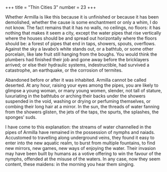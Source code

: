 +++
title = "Thin Cities 3"
number = 23
+++

Whether Armilla is like this because it is unfinished or because it has been demolished, whether the cause is some enchantment or only a whim, I do not know. The fact remains that it has no walls, no ceilings, no floors: it has nothing that makes it seem a city, except the water pipes that rise vertically where the houses should be and spread out horizontally where the floors should be: a forest of pipes that end in taps, showers, spouts, overflows. Against the sky a lavabo’s white stands out, or a bathtub, or some other porcelain, like late fruit still hanging from the boughs. You would think the plumbers had finished their job and gone away before the bricklayers arrived; or else their hydraulic systems, indestructible, had survived a catastrophe, an earthquake, or the corrosion of termites.

Abandoned before or after it was inhabited. Armilla cannot be called deserted. At any hour, raising your eyes among the pipes, you are likely to glimpse a young woman, or many young women, slender, not tall of stature, luxuriating in the bathtubs or arching their backs under the showers suspended in the void, washing or drying or perfuming themselves, or combing their long hair at a mirror. In the sun, the threads of water fanning from the showers glisten, the jets of the taps, the spurts, the splashes, the sponges’ suds.

I have come to this explanation: the streams of water channelled in the pipes of Armilla have remained in the possession of nymphs and naiads. Accustomed to travelling along underground veins, they found it easy to enter into the new aquatic realm, to burst from multiple fountains, to find new mirrors, new games, new ways of enjoying the water. Their invasion may have been built by humans as a votive offering to win the favour of the nymphs, offended at the misuse of the waters. In any case, now they seem content, these maidens: in the morning you hear them singing.